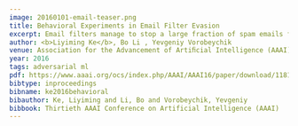 ```yaml
---
image: 20160101-email-teaser.png
title: Behavioral Experiments in Email Filter Evasion
excerpt: Email filters manage to stop a large fraction of spam emails from ever reaching users, but spammers and phishers have mastered the art of filter evasion, or manipulating the content of email messages to avoid being filtered. We present a unique behavioral experiment designed to study email filter evasion. Given the widespread use of machine learning methods for distinguishing spam and non-spam, we investigate how human subjects manipulate a spam template to evade a classification-based filter. We find that adding a small amount of noise to a filter significantly reduces the ability of subjects to evade it, observing that noise does not merely have a short-term impact, but also degrades evasion performance in the longer term. Moreover, ... 
author: <b>Liyiming Ke</b>, Bo Li , Yevgeniy Vorobeychik
venue: Association for the Advancement of Artiﬁcial Intelligence (AAAI)
year: 2016
tags: adversarial ml
pdf: https://www.aaai.org/ocs/index.php/AAAI/AAAI16/paper/download/11817/11671
bibtype: inproceedings
bibname: ke2016behavioral
bibauthor: Ke, Liyiming and Li, Bo and Vorobeychik, Yevgeniy
bibbook: Thirtieth AAAI Conference on Artificial Intelligence (AAAI)
---
```


